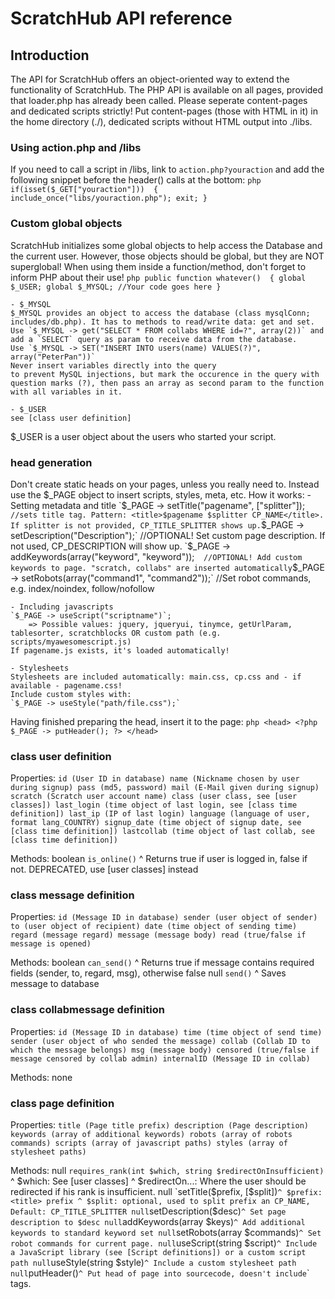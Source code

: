 # ScratchHub API reference

## Introduction
The API for ScratchHub offers an object-oriented way to extend the functionality of ScratchHub.
The PHP API is available on all pages, provided that loader.php has already been called.
Please seperate content-pages and dedicated scripts strictly! Put content-pages (those with HTML in it) in the home directory (./), dedicated scripts without HTML output into ./libs.

### Using action.php and /libs
If you need to call a script in /libs, link to `action.php?youraction` and add the following snippet before the header() calls at the bottom:
	```php
	if(isset($_GET["youraction"]))	{	
		include_once("libs/youraction.php");
		exit;
	}
	```

### Custom global objects
ScratchHub initializes some global objects to help access the Database and the current user. However, those objects should be global, but they are NOT superglobal!
When using them inside a function/method, don't forget to inform PHP about their use!
	```php
	public function whatever()	{
		global $_USER;
		global $_MYSQL;
		//Your code goes here
	}
	```

	- $_MYSQL	
	$_MYSQL provides an object to access the database (class mysqlConn; includes/db.php). It has to methods to read/write data: get and set.
	Use `$_MYSQL -> get("SELECT * FROM collabs WHERE id=?", array(2))` and add a `SELECT` query as param to receive data from the database.
	Use `$_MYSQL -> SET("INSERT INTO users(name) VALUES(?)", array("PeterPan"))`
	Never insert variables directly into the query
	to prevent MySQL injections, but mark the occurence in the query with question marks (?), then pass an array as second param to the function with all variables in it.

	- $_USER
	see [class user definition]

$_USER is a user object about the users who started your script.

### head generation
Don't create static heads on your pages, unless you really need to. Instead use the $_PAGE object to insert scripts, styles, meta, etc. How it works:
	- Setting metadata and title
	`$_PAGE -> setTitle("pagename", ["splitter"]);`			//sets title tag. Pattern: <title>$pagename $splitter CP_NAME</title>. If splitter is not provided, CP_TITLE_SPLITTER shows up.
	`$_PAGE -> setDescription("Description");`				//OPTIONAL! Set custom page description. If not used, CP_DESCRIPTION will show up.
	`$_PAGE -> addKeywords(array("keyword", "keyword"));`	//OPTIONAL! Add custom keywords to page. "scratch, collabs" are inserted automatically
	`$_PAGE -> setRobots(array("command1", "command2"));`	//Set robot commands, e.g. index/noindex, follow/nofollow
	
	- Including javascripts
	`$_PAGE -> useScript("scriptname")`;
		=> Possible values: jquery, jqueryui, tinymce, getUrlParam, tablesorter, scratchblocks OR custom path (e.g. scripts/myawesomescript.js)
	If pagename.js exists, it's loaded automatically!
	
	- Stylesheets
	Stylesheets are included automatically: main.css, cp.css and - if available - pagename.css!
	Include custom styles with:
	`$_PAGE -> useStyle("path/file.css");`
	
Having finished preparing the head, insert it to the page:
	```php
	<head>
		<?php
			$_PAGE -> putHeader();
		?>
	</head>
	```

### class user definition
Properties:
	```
	id (User ID in database)
	name (Nickname chosen by user during signup)
	pass (md5, password)
	mail (E-Mail given during signup)
	scratch (Scratch user account name)
	class (user class, see [user classes])
	last_login (time object of last login, see [class time definition])
	last_ip (IP of last login)
	language (language of user, format lang_COUNTRY)
	signup_date (time object of signup date, see [class time definition])
	lastcollab (time object of last collab, see [class time definition])
	```
	
Methods:
	boolean `is_online()`
	^ Returns true if user is logged in, false if not. DEPRECATED, use [user classes] instead

### class message definition
Properties:
	```
	id (Message ID in database)
	sender (user object of sender)
	to (user object of recipient)
	date (time object of sending time)
	regard (message regard)
	message (message body)
	read (true/false if message is opened)
	```

Methods:
	boolean `can_send()`
	^ Returns true if message contains required fields (sender, to, regard, msg), otherwise false
	null `send()`
	^ Saves message to database
	
### class collabmessage definition
Properties:
	```
	id (Message ID in database)
	time (time object of send time)
	sender (user object of who sended the message)
	collab (Collab ID to which the message belongs)
	msg (message body)
	censored (true/false if message censored by collab admin)
	internalID (Message ID in collab)
	```

Methods:
	none

### class page definition
Properties:
	```
	title (Page title prefix)
	description (Page description)
	keywords (array of additional keywords)
	robots (array of robots commands)
	scripts (array of javascript paths)
	styles (array of stylesheet paths)
	```

Methods:
	null `requires_rank(int $which, string $redirectOnInsufficient)`
	^ $which: See [user classes]
	^ $redirectOn...: Where the user should be redirected if his rank is insufficient.
	null `setTitle($prefix, [$split])`
	^ $prefix: <title> prefix
	^ $split: optional, used to split prefix an CP_NAME, Default: CP_TITLE_SPLITTER
	null `setDescription($desc)`
	^ Set page description to $desc
	null `addKeywords(array $keys)`
	^ Add additional keywords to standard keyword set
	null `setRobots(array $commands)`
	^ Set robot commands for current page.
	null `useScript(string $script)`
	^ Include a JavaScript library (see [Script definitions]) or a custom script path
	null `useStyle(string $style)`
	^ Include a custom stylesheet path
	null `putHeader()`
	^ Put head of page into sourcecode, doesn't include `<head>` tags.